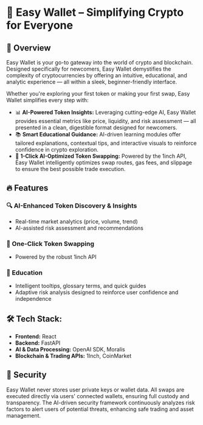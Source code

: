 # 🚀 Easy Wallet – Simplifying Crypto for Everyone

## 🧠 Overview
Easy Wallet is your go-to gateway into the world of crypto and blockchain. Designed specifically for newcomers, Easy Wallet demystifies the complexity of cryptocurrencies by offering an intuitive, educational, and analytic experience — all within a sleek, beginner-friendly interface.

Whether you're exploring your first token or making your first swap, Easy Wallet simplifies every step with:

- 📊 **AI-Powered Token Insights:** Leveraging cutting-edge AI, Easy Wallet provides essential metrics like price, liquidity, and risk assessment — all presented in a clean, digestible format designed for newcomers.
- 📚 **Smart Educational Guidance:** AI-driven learning modules offer tailored explanations, contextual tips, and interactive visuals to reinforce confidence in crypto exploration.
- 🔄 **1-Click AI-Optimized Token Swapping:** Powered by the 1inch API, Easy Wallet intelligently optimizes swap routes, gas fees, and slippage to ensure the best possible trade execution.

## 🔥 Features

### 🔍 AI-Enhanced Token Discovery & Insights
- Real-time market analytics (price, volume, trend)
- AI-assisted risk assessment and recommendations

### 💱 One-Click Token Swapping
- Powered by the robust 1inch API

### 📖 Education
- Intelligent tooltips, glossary terms, and quick guides
- Adaptive risk analysis designed to reinforce user confidence and independence

## 🛠️ Tech Stack:
- **Frontend:** React
- **Backend:** FastAPI
- **AI & Data Processing:** OpenAI SDK, Moralis
- **Blockchain & Trading APIs:** 1Inch, CoinMarket

## 🔐 Security
Easy Wallet never stores user private keys or wallet data. All swaps are executed directly via users' connected wallets, ensuring full custody and transparency. The AI-driven security framework continuously analyzes risk factors to alert users of potential threats, enhancing safe trading and asset management.
